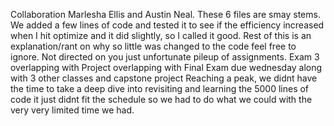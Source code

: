 Collaboration Marlesha Ellis and Austin Neal. These 6 files are smay stems. We added a few lines of code and tested it to see if the efficiency increased when I hit optimize and it did slightly, so I called it good.
Rest of this is an explanation/rant on why so little was changed to the code feel free to ignore. Not directed on you just unfortunate pileup of assignments.
Exam 3 overlapping with Project overlapping with Final Exam due wednesday along with 3 other classes and capstone project Reaching a peak, we didnt have the time to take a deep dive into revisiting and learning the 5000 lines of code
it just didnt fit the schedule so we had to do what we could with the very very limited time we had.
